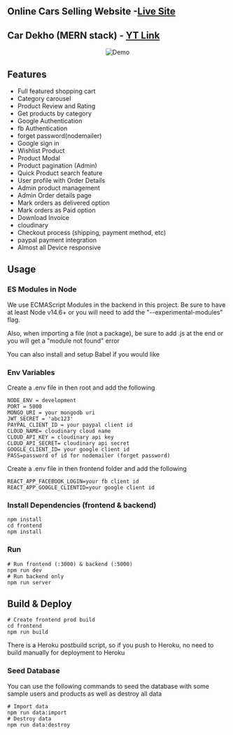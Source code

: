 ## Online Cars Selling Website -[Live Site ](https://team-speed.herokuapp.com/)

## Car Dekho (MERN stack) - [YT Link](https://www.youtube.com/watch?v=k_6blV_VWxk&t=39s)

<div align="center">
  <img alt="Demo" src="/frontend/images/homepage.png" >
</div>

## Features

- Full featured shopping cart
- Category carousel
- Product Review and Rating
- Get products by category
- Google Authentication
- fb Authentication
- forget password(nodemailer)
- Google sign in
- Wishlist Product
- Product Modal
- Product pagination (Admin)
- Quick Product search feature
- User profile with Order Details
- Admin product management
- Admin Order details page
- Mark orders as delivered option
- Mark orders as Paid option
- Download Invoice
- cloudinary
- Checkout process (shipping, payment method, etc)
- paypal payment integration
- Almost all Device responsive

## Usage

### ES Modules in Node

We use ECMAScript Modules in the backend in this project. Be sure to have at least Node v14.6+ or you will need to add the "--experimental-modules" flag.

Also, when importing a file (not a package), be sure to add .js at the end or you will get a "module not found" error

You can also install and setup Babel if you would like

### Env Variables

Create a .env file in then root and add the following

```
NODE_ENV = development
PORT = 5000
MONGO_URI = your mongodb uri
JWT_SECRET = 'abc123'
PAYPAL_CLIENT_ID = your paypal client id
CLOUD_NAME= cloudinary cloud name
CLOUD_API_KEY = cloudinary api key
CLOUD_API_SECRET= cloudinary api secret
GOOGLE_CLIENT_ID= your google client id
PASS=password of id for nodemailer (forget password)
```

Create a .env file in then frontend folder and add the following

```
REACT_APP_FACEBOOK_LOGIN=your fb client id
REACT_APP_GOOGLE_CLIENTID=your google client id
```


### Install Dependencies (frontend & backend)

```
npm install
cd frontend
npm install
```

### Run

```
# Run frontend (:3000) & backend (:5000)
npm run dev
# Run backend only
npm run server
```

## Build & Deploy

```
# Create frontend prod build
cd frontend
npm run build
```

There is a Heroku postbuild script, so if you push to Heroku, no need to build manually for deployment to Heroku

### Seed Database

You can use the following commands to seed the database with some sample users and products as well as destroy all data

```
# Import data
npm run data:import
# Destroy data
npm run data:destroy
```

